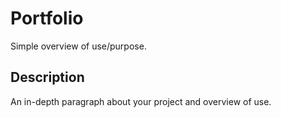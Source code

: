 # Portfolio

Simple overview of use/purpose.

## Description

An in-depth paragraph about your project and overview of use.
